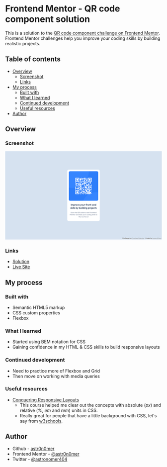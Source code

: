 # Frontend Mentor - QR code component solution

This is a solution to the [QR code component challenge on Frontend Mentor](https://www.frontendmentor.io/challenges/qr-code-component-iux_sIO_H). Frontend Mentor challenges help you improve your coding skills by building realistic projects.

## Table of contents

- [Overview](#overview)
  - [Screenshot](#screenshot)
  - [Links](#links)
- [My process](#my-process)
  - [Built with](#built-with)
  - [What I learned](#what-i-learned)
  - [Continued development](#continued-development)
  - [Useful resources](#useful-resources)
- [Author](#author)

## Overview

### Screenshot

![](./screenshot.png)

### Links

- [Solution](https://github.com/astr0n0mer/challenges-frontendmentor.io/qr-code-component-main/qr-code-component-main/)
- [Live Site](https://astr0n0mer.github.io/challenges-frontendmentor.io/qr-code-component-main/qr-code-component-main/index.html)

## My process

### Built with

- Semantic HTML5 markup
- CSS custom properties
- Flexbox

### What I learned

- Started using BEM notation for CSS
- Gaining confidence in my HTML & CSS skills to build responsive layouts

### Continued development

- Need to practice more of Flexbox and Grid
- Then move on working with media queries

### Useful resources

- [Conquering Responsive Layouts](https://courses.kevinpowell.co/view/courses/conquering-responsive-layouts)
  - This course helped me clear out the concepts with absolute (*px*) and relative (*%*, *em* and *rem*) units in CSS.
  - Really great for people that have a little background with CSS, let's say from [w3schools](https://www.w3schools.com/).

## Author

- Github - [astr0n0mer](https://www.github.com/astr0n0mer)
- Frontend Mentor - [@astr0n0mer](https://www.frontendmentor.io/profile/astr0n0mer)
- Twitter - [@astronomer404](https://www.twitter.com/astronomer404)
